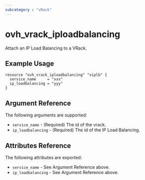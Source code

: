 ```yaml
---
subcategory : "vRack"
---
```


# ovh_vrack_iploadbalancing

Attach an IP Load Balancing to a VRack.

## Example Usage

```hcl
resource "ovh_vrack_iploadbalancing" "viplb" {
  service_name     = "xxx"
  ip_loadbalancing = "yyy"
}
```

## Argument Reference

The following arguments are supported:

* `service_name` - (Required) The id of the vrack.
* `ip_loadbalancing` - (Required) The id of the IP Load Balancing. 

## Attributes Reference

The following attributes are exported:

* `service_name` - See Argument Reference above.
* `ip_loadbalancing` - See Argument Reference above.
